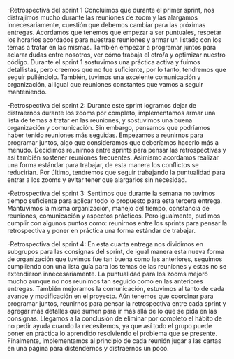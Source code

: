 -Retrospectiva del sprint 1
Concluimos que durante el primer sprint, nos distrajimos mucho durante las reuniones de zoom y las alargamos innecesariamente, cuestión que debemos cambiar para las próximas entregas. 
Acordamos que tenemos que empezar a ser puntuales, respetar los horarios acordados para nuestras reuniones y armar un listado con los temas a tratar en las mismas. También empezar a programar juntos para aclarar dudas entre nosotros, ver cómo trabaja el otro/a y optimizar nuestro código.
Durante el sprint 1 sostuvimos una práctica activa y fuimos detallistas, pero creemos que no fue suficiente, por lo tanto, tendremos que seguir puliéndolo. También, tuvimos una excelente comunicación y organización, al igual que reuniones constantes que vamos a seguir manteniendo.

-Retrospectiva del sprint 2:
Durante este sprint logramos dejar de distraernos durante los zooms por completo, implementamos armar una lista de temas a tratar en las reuniones, y sostuvimos una buena organización y comunicación. Sin embargo, pensamos que podríamos haber tenido reuniones más seguidas.
Empezamos a reunirnos para programar juntos, algo que consideramos que deberíamos hacerlo más a menudo. Decidimos reunirnos entre sprints para pensar las retrospectivas y así también sostener reuniones frecuentes. Asimismo acordamos realizar una forma estándar para trabajar, de esta manera los conflictos se reducirían. Por último, tendremos que seguir trabajando la puntualidad para entrar a los zooms y evitar tener que alargarlos sin necesidad.

-Retrospectiva del sprint 3:
Sentimos que durante la semana no tuvimos tiempo suficiente para aplicar todo lo propuesto para esta tercera entrega. Mantuvimos la misma organización, manejo del tiempo, constancia de reuniones, comunicación y aspectos prácticos. Pero igualmente, pudimos cumplir con algunos puntos como: reunirnos entre los sprints para pensar la retrospectiva y poner en práctica una forma estándar de trabajar.

-Retrospectiva del sprint 4:
En esta cuarta entrega nos dividimos en subgrupos para las consignas del sprint, de igual manera esta nueva forma de organización que tuvimos fue tan buena como las anteriores, seguimos cumpliendo con una lista guía para los temas de las reuniones y estas no se extendieron innecesariamente.
La puntualidad para los zooms mejoró mucho aunque no nos reunimos tan seguido como en las anteriores entregas. También mejoramos la comunicación, estuvimos al tanto de cada avance y modificación en el proyecto. Aún tenemos que coordinar para programar juntos, reunirnos para pensar la retrospectiva entre cada sprint y agregar más detalles que sumen para ir más allá de lo que se pida en las consignas.
Llegamos a la conclusión de eliminar por completo el hábito de no pedir ayuda cuando la necesitemos, ya que así todo el grupo puede poner en práctica lo aprendido resolviendo el problema que se presente. Finalmente, implementamos al principio de cada reunión jugar a las cartas en una página para distendernos y distraernos un poco.